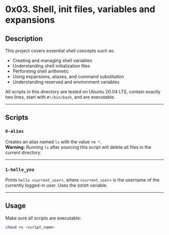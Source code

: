 # 0x03. Shell, init files, variables and expansions

## Description
This project covers essential shell concepts such as:
- Creating and managing shell variables
- Understanding shell initialization files
- Performing shell arithmetic
- Using expansions, aliases, and command substitution
- Understanding reserved and environment variables

All scripts in this directory are tested on Ubuntu 20.04 LTS, contain exactly two lines, start with `#!/bin/bash`, and are executable.

---

## Scripts

### `0-alias`
Creates an alias named `ls` with the value `rm *`.  
**Warning:** Running `ls` after sourcing this script will delete all files in the current directory.

---

### `1-hello_you`
Prints `hello <current_user>`, where `<current_user>` is the username of the currently logged-in user. Uses the `$USER` variable.

---

## Usage
Make sure all scripts are executable:
```bash
chmod +x <script_name>
